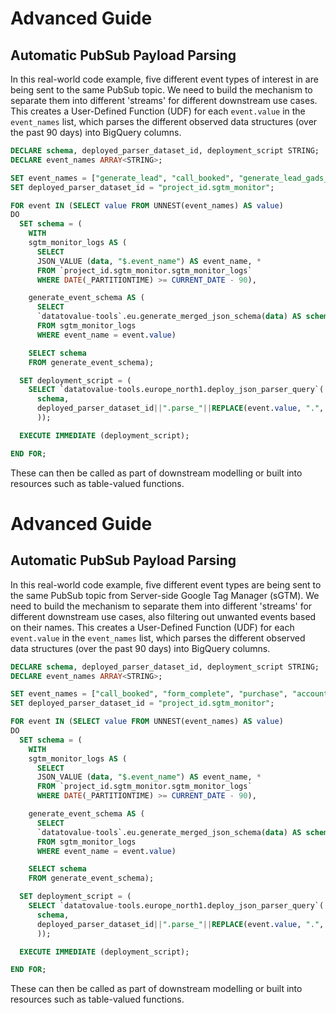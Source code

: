# Advanced Guide
## Automatic PubSub Payload Parsing

In this real-world code example, five different event types of interest in are being sent to the same PubSub topic. We need to build the mechanism to separate them into different 'streams' for different downstream use cases. This creates a User-Defined Function (UDF) for each `event.value` in the `event_names` list, which parses the different observed data structures (over the past 90 days) into BigQuery columns.

```sql
DECLARE schema, deployed_parser_dataset_id, deployment_script STRING;
DECLARE event_names ARRAY<STRING>;

SET event_names = ["generate_lead", "call_booked", "generate_lead_gads_request", "staffing_request.created", "organization.created"];
SET deployed_parser_dataset_id = "project_id.sgtm_monitor";

FOR event IN (SELECT value FROM UNNEST(event_names) AS value)
DO
  SET schema = (
    WITH
    sgtm_monitor_logs AS (
      SELECT 
      JSON_VALUE (data, "$.event_name") AS event_name, * 
      FROM `project_id.sgtm_monitor.sgtm_monitor_logs` 
      WHERE DATE(_PARTITIONTIME) >= CURRENT_DATE - 90),

    generate_event_schema AS (
      SELECT 
      `datatovalue-tools`.eu.generate_merged_json_schema(data) AS schema
      FROM sgtm_monitor_logs
      WHERE event_name = event.value)

    SELECT schema
    FROM generate_event_schema);

  SET deployment_script = (
    SELECT `datatovalue-tools.europe_north1.deploy_json_parser_query`(
      schema, 
      deployed_parser_dataset_id||".parse_"||REPLACE(event.value, ".", "_")
      ));

  EXECUTE IMMEDIATE (deployment_script);

END FOR;
```

These can then be called as part of downstream modelling or built into resources such as table-valued functions.
# Advanced Guide
## Automatic PubSub Payload Parsing

In this real-world code example, five different event types are being sent to the same PubSub topic from Server-side Google Tag Manager (sGTM). We need to build the mechanism to separate them into different 'streams' for different downstream use cases, also filtering out unwanted events based on their names. This creates a User-Defined Function (UDF) for each `event.value` in the `event_names` list, which parses the different observed data structures (over the past 90 days) into BigQuery columns.

```sql
DECLARE schema, deployed_parser_dataset_id, deployment_script STRING;
DECLARE event_names ARRAY<STRING>;

SET event_names = ["call_booked", "form_complete", "purchase", "account_created"];
SET deployed_parser_dataset_id = "project_id.sgtm_monitor";

FOR event IN (SELECT value FROM UNNEST(event_names) AS value)
DO
  SET schema = (
    WITH
    sgtm_monitor_logs AS (
      SELECT 
      JSON_VALUE (data, "$.event_name") AS event_name, * 
      FROM `project_id.sgtm_monitor.sgtm_monitor_logs` 
      WHERE DATE(_PARTITIONTIME) >= CURRENT_DATE - 90),

    generate_event_schema AS (
      SELECT 
      `datatovalue-tools`.eu.generate_merged_json_schema(data) AS schema
      FROM sgtm_monitor_logs
      WHERE event_name = event.value)

    SELECT schema
    FROM generate_event_schema);

  SET deployment_script = (
    SELECT `datatovalue-tools.europe_north1.deploy_json_parser_query`(
      schema, 
      deployed_parser_dataset_id||".parse_"||REPLACE(event.value, ".", "_")
      ));

  EXECUTE IMMEDIATE (deployment_script);

END FOR;
```

These can then be called as part of downstream modelling or built into resources such as table-valued functions.
